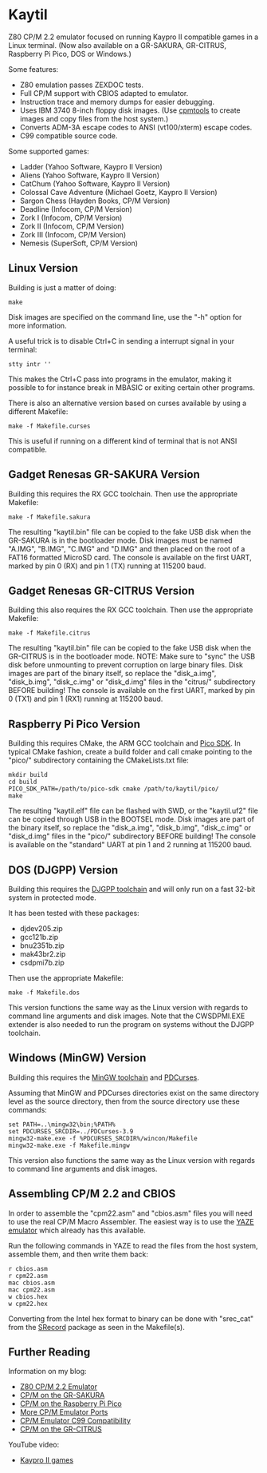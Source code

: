 # Kaytil
Z80 CP/M 2.2 emulator focused on running Kaypro II compatible games in a Linux terminal. (Now also available on a GR-SAKURA, GR-CITRUS, Raspberry Pi Pico, DOS or Windows.)

Some features:
* Z80 emulation passes ZEXDOC tests.
* Full CP/M support with CBIOS adapted to emulator.
* Instruction trace and memory dumps for easier debugging.
* Uses IBM 3740 8-inch floppy disk images. (Use [cpmtools](http://www.moria.de/~michael/cpmtools/) to create images and copy files from the host system.)
* Converts ADM-3A escape codes to ANSI (vt100/xterm) escape codes.
* C99 compatible source code.

Some supported games:
* Ladder (Yahoo Software, Kaypro II Version)
* Aliens (Yahoo Software, Kaypro II Version)
* CatChum (Yahoo Software, Kaypro II Version)
* Colossal Cave Adventure (Michael Goetz, Kaypro II Version)
* Sargon Chess (Hayden Books, CP/M Version)
* Deadline (Infocom, CP/M Version)
* Zork I (Infocom, CP/M Version)
* Zork II (Infocom, CP/M Version)
* Zork III (Infocom, CP/M Version)
* Nemesis (SuperSoft, CP/M Version)

## Linux Version
Building is just a matter of doing:
```
make
```
Disk images are specified on the command line, use the "-h" option for more information.

A useful trick is to disable Ctrl+C in sending a interrupt signal in your terminal:
```
stty intr ''
```
This makes the Ctrl+C pass into programs in the emulator, making it possible to for instance break in MBASIC or exiting certain other programs.

There is also an alternative version based on curses available by using a different Makefile:
```
make -f Makefile.curses
```
This is useful if running on a different kind of terminal that is not ANSI compatible.

## Gadget Renesas GR-SAKURA Version
Building this requires the RX GCC toolchain.
Then use the appropriate Makefile:
```
make -f Makefile.sakura
```
The resulting "kaytil.bin" file can be copied to the fake USB disk when the GR-SAKURA is in the bootloader mode.
Disk images must be named "A.IMG", "B.IMG", "C.IMG" and "D.IMG" and then placed on the root of a FAT16 formatted MicroSD card.
The console is available on the first UART, marked by pin 0 (RX) and pin 1 (TX) running at 115200 baud.

## Gadget Renesas GR-CITRUS Version
Building this also requires the RX GCC toolchain.
Then use the appropriate Makefile:
```
make -f Makefile.citrus
```
The resulting "kaytil.bin" file can be copied to the fake USB disk when the GR-CITRUS is in the bootloader mode. NOTE: Make sure to "sync" the USB disk before unmounting to prevent corruption on large binary files.
Disk images are part of the binary itself, so replace the "disk_a.img", "disk_b.img", "disk_c.img" or "disk_d.img" files in the "citrus/" subdirectory BEFORE building!
The console is available on the first UART, marked by pin 0 (TX1) and pin 1 (RX1) running at 115200 baud.

## Raspberry Pi Pico Version
Building this requires CMake, the ARM GCC toolchain and [Pico SDK](https://github.com/raspberrypi/pico-sdk).
In typical CMake fashion, create a build folder and call cmake pointing to the "pico/" subdirectory containing the CMakeLists.txt file:
```
mkdir build
cd build
PICO_SDK_PATH=/path/to/pico-sdk cmake /path/to/kaytil/pico/
make
```
The resulting "kaytil.elf" file can be flashed with SWD, or the "kaytil.uf2" file can be copied through USB in the BOOTSEL mode.
Disk images are part of the binary itself, so replace the "disk_a.img", "disk_b.img", "disk_c.img" or "disk_d.img" files in the "pico/" subdirectory BEFORE building!
The console is available on the "standard" UART at pin 1 and 2 running at 115200 baud.

## DOS (DJGPP) Version
Building this requires the [DJGPP toolchain](https://delorie.com/) and will only run on a fast 32-bit system in protected mode.

It has been tested with these packages:
* djdev205.zip
* gcc121b.zip
* bnu2351b.zip
* mak43br2.zip
* csdpmi7b.zip

Then use the appropriate Makefile:
```
make -f Makefile.dos
```
This version functions the same way as the Linux version with regards to command line arguments and disk images. Note that the CWSDPMI.EXE extender is also needed to run the program on systems without the DJGPP toolchain.

## Windows (MinGW) Version
Building this requires the [MinGW toolchain](https://www.mingw-w64.org/) and [PDCurses](https://pdcurses.org/).

Assuming that MinGW and PDCurses directories exist on the same directory level as the source directory, then from the source directory use these commands:
```
set PATH=..\mingw32\bin;%PATH%
set PDCURSES_SRCDIR=../PDCurses-3.9
mingw32-make.exe -f %PDCURSES_SRCDIR%/wincon/Makefile
mingw32-make.exe -f Makefile.mingw
```
This version also functions the same way as the Linux version with regards to command line arguments and disk images.

## Assembling CP/M 2.2 and CBIOS
In order to assemble the "cpm22.asm" and "cbios.asm" files you will need to use the real CP/M Macro Assembler.
The easiest way is to use the [YAZE emulator](https://www.mathematik.uni-ulm.de/users/ag/yaze-ag/) which already has this available.

Run the following commands in YAZE to read the files from the host system, assemble them, and then write them back:
```
r cbios.asm
r cpm22.asm
mac cbios.asm
mac cpm22.asm
w cbios.hex
w cpm22.hex
```

Converting from the Intel hex format to binary can be done with "srec_cat" from the [SRecord](http://srecord.sourceforge.net/) package as seen in the Makefile(s).

## Further Reading
Information on my blog:
* [Z80 CP/M 2.2 Emulator](https://kobolt.github.io/article-179.html)
* [CP/M on the GR-SAKURA](https://kobolt.github.io/article-184.html)
* [CP/M on the Raspberry Pi Pico](https://kobolt.github.io/article-196.html)
* [More CP/M Emulator Ports](https://kobolt.github.io/article-205.html)
* [CP/M Emulator C99 Compatibility](https://kobolt.github.io/article-230.html)
* [CP/M on the GR-CITRUS](https://kobolt.github.io/article-256.html)

YouTube video:
* [Kaypro II games](https://www.youtube.com/watch?v=uovRWOjvs98)

